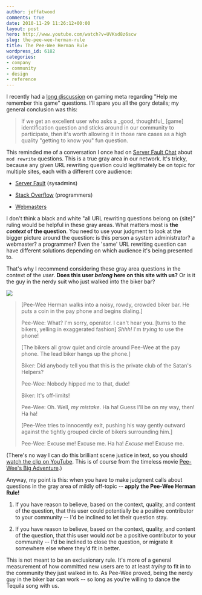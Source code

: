 ```yaml
---
author: jeffatwood
comments: true
date: 2010-11-29 11:26:12+00:00
layout: post
hero: http://www.youtube.com/watch?v=UVKsd8z6scw
slug: the-pee-wee-herman-rule
title: The Pee-Wee Herman Rule
wordpress_id: 6182
categories:
- company
- community
- design
- reference
---
```



I recently had a [long discussion](http://meta.gaming.stackexchange.com/questions/1455/what-is-the-point-of-help-me-remember-this-game-questions) on gaming meta regarding "Help me remember this game" questions. I'll spare you all the gory details; my general conclusion was this:





<blockquote>
If we get an excellent user who asks a _good, thoughtful_ [game] identification question and sticks around in our community to participate, then it's worth allowing it in those rare cases as a high quality "getting to know you" fun question.
</blockquote>





This reminded me of a conversation I once had on [Server Fault Chat](http://chat.serverfault.com) about `mod rewrite` questions. This is a true gray area in our network. It's tricky, because any given URL rewriting question could legitimately be on topic for multiple sites, each with a different core audience:







  * [Server Fault](http://serverfault.com) (sysadmins)

  * [Stack Overflow](http://stackexchange.com) (programmers)

  * [Webmasters](http://webmasters.stackexchange.com)




I don't think a black and white "all URL rewriting questions belong on {site}" ruling would be helpful in these gray areas. What matters most is **the _context_ of the question**. You need to use your judgment to look at the bigger picture around the question: is this person a system administrator? a webmaster? a programmer? Even the 'same' URL rewriting question can have different solutions depending on which audience it's being presented to.



That's why I recommend considering these gray area questions in the context of the _user_. **Does this user _belong_ here on this site with us?** Or is it the guy in the nerdy suit who just walked into the biker bar?



[![](http://blog.stackoverflow.com/wp-content/uploads/pee-wee-biker-bar.jpg)](http://www.youtube.com/watch?v=UVKsd8z6scw)





<blockquote>
[Pee-Wee Herman walks into a noisy, rowdy, crowded biker bar. He puts a coin in the pay phone and begins dialing.]

Pee-Wee: 
What? I'm sorry, operator. I can't hear you. [turns to the bikers, yelling in exaggerated fashion] _Shhh!_ I'm _trying_ to use the phone!

[The bikers all grow quiet and circle around Pee-Wee at the pay phone. The lead biker hangs up the phone.]   
                   
Biker:
Did anybody tell you that this is the private club of the Satan's Helpers?
                   
Pee-Wee:
Nobody hipped me to that, dude!   
                   
Biker:
It's off-limits!
           
Pee-Wee:
Oh. Well, _my mistake_. Ha ha! Guess I'll be on my way, then! Ha ha!

[Pee-Wee tries to innocently exit, pushing his way gently outward against the tightly grouped circle of bikers surrounding him.]

Pee-Wee:
Excuse me! Excuse me. Ha ha! _Excuse_ me! Excuse me.
</blockquote>





(There's no way I can do this brilliant scene justice in text, so you should [watch the clip on YouTube](http://www.youtube.com/watch?v=UVKsd8z6scw). This is of course from the timeless movie [Pee-Wee's Big Adventure](http://www.imdb.com/title/tt0089791/).)



Anyway, my point is this: when you have to make judgment calls about questions in the gray area of mildly off-topic -- **apply the Pee-Wee Herman Rule!**







  1. If you have reason to believe, based on the context, quality, and content of the question, that this user could potentially be a positive contributor to your community -- I'd be inclined to let their question stay.

  2. If you have reason to believe, based on the context, quality, and content of the question, that this user would _not_ be a positive contributor to your community -- I'd be inclined to close the question, or migrate it somewhere else where they'd fit in better.




This is not meant to be an exclusionary rule. It's more of a general measurement of how committed new users are to at least _trying_ to fit in to the community they just walked in to. As Pee-Wee proved, being the nerdy guy in the biker bar can work -- so long as you're willing to dance the Tequila song with us.

